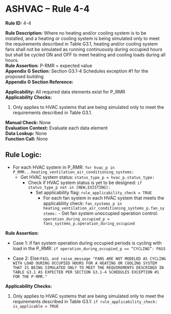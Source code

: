 # ASHVAC – Rule 4-4

**Rule ID:** 4-4
 
**Rule Description:** Where no heating and/or cooling system is to be installed, and a heating or cooling system is being simulated only to meet the requirements described in Table G3.1, heating and/or cooling system fans shall not be simulated as running continuously during occupied hours but shall be cycled ON and OFF to meet heating and cooling loads during all hours.  
**Rule Assertion:** P-RMR = expected value                                           
**Appendix G Section:** Section G3.1-4 Schedules exception #1 for the proposed building  
**Appendix G Section Reference:**  

**Applicability:** All required data elements exist for P_RMR  
**Applicability Checks:** 

1. Only applies to HVAC systems that are being simulated only to meet the requirements described in Table G3.1.

**Manual Check:** None  
**Evaluation Context:** Evaluate each data element  
**Data Lookup:** None  
**Function Call:** None

## Rule Logic:

- For each HVAC system in P_RMR: `for hvac_p in P_RMR...heating_ventilation_air_conditioning_systems:`
    - Get HVAC system status: `status_type_p = hvac_p.status_type:`
        - Check if HVAC system status is yet to be designed: `if status_type_p not in [NEW,EXISTING]:`
            - Set applicability flag: `rule_applicability_check = TRUE`
                - For each fan system in each HVAC system that meets the applicabliity check: `fan_systems_p in heating_ventilation_air_conditioning_systems_p.fan_systems:`
                        -   Get fan system unoccupied operation control: `operation_during_occupied_p = fans_systems_p.operation_during_occupied`

**Rule Assertion:**
- Case 1: if fan system operation during occupied periods is cycling with load in the P_RMR: `if operation_during_occupied_p == “CYCLING”: PASS`

- Case 2: Else:`FAIL and raise_message "FANS ARE NOT MODELED AS CYCLING WITH LOAD DURING OCCUPIED HOURS FOR A HEATING OR COOLING SYSTEM THAT IS BEING SIMULATED ONLY TO MEET THE REQUIREMENTS DESCRIBED IN TABLE G3.1 AS EXPECTED PER SECTION G3.1-4 SCHEDULES EXCEPTION #1 FOR THE P-RMR."`

**Applicability Checks:** 

 1. Only applies to HVAC systems that are being simulated only to meet the requirements described in Table G3.1: `if rule_applicability_check: is_applicable = TRUE`
